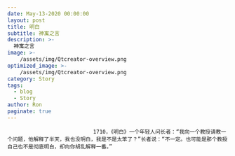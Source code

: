 ```yaml
---
date: May-13-2020 00:00:00
layout: post
title: 明白
subtitle: 神寓之言
description: >-
  神寓之言
image: >-
    /assets/img/Qtcreator-overview.png
optimized_image: >-
    /assets/img/Qtcreator-overview.png
category: Story
tags:
  - blog
  - Story
author: Ron
paginate: true
---
```


							　　1710，《明白》一个年轻人问长者：“我向一个教授请教一个问题，他解释了半天，我也没明白，我是不是太笨了？”长者说：“不一定。也可能是那个教授自己也不是彻底明白，却向你胡乱解释一番。”
							
							
						
